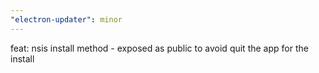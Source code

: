 ```yaml
---
"electron-updater": minor
---
```


feat: nsis install method - exposed as public to avoid quit the app for the install
